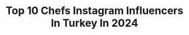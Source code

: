 ---
title: Top 10 Chefs Instagram Influencers In Turkey In 2024
description: >-
  Find top chefs Instagram influencers in Turkey in 2024. Most popular hashtags: #reklam #lezzet #repost #food.
platform: Instagram
hits: 142
text_top: Analyze the most popular Instagram influencers on inBeat.
text_bottom: inBeat holds 142 Instagram influencers like this in Turkey for you to collaborate.
profiles:
  - username: "gursmehmet"
    fullname: >-
      Mehmet Gürs
    bio: >-
      Official Account Chef&Food Entrepreneur
    location: "Turkey"
    followers: 121120
    engagement: 313
    commentsToLikes: 0.011088
    id: ck6ts2e0h2d7t0j71e3uv99j0
    verified: true
    hashtags: "#creativity, #uzaktaneg, #designinspiration, #film"
  - username: "hatibon"
    fullname: >-
      Hatibon
    bio: >-
      Chef/co-owner @ilmulinobodrum Food blogger • Sweet tooth 🥖🍔🧁🥧🍰🍫🍨🍞🍕🥪🍩 İŞBİRLİKLERİ İÇİN DM/e-mail
    location: "Turkey"
    followers: 38987
    engagement: 271
    commentsToLikes: 0.044350
    id: ck8tavbnft7tk0j788agqqthr
    verified: false
    hashtags: "#limonlutart, #tarteauxfraises, #po, #zerde"
  - username: "margauxthecook"
    fullname: >-
      Doğa Huriye Özkaya
    bio: >-
      Engineer•Chef•Advisor Hürriyet Yazar https://www.hurriyet.com.tr/yazarlar/doga-huriye-ozkaya/ Menu & Social Media Advisor www.margauxthecook.com
    location: "Turkey"
    followers: 411931
    engagement: 254
    commentsToLikes: 0.053123
    id: ck5q4iy39p66m0i111xziwpn4
    verified: false
    hashtags: "#kolayb, #pratiktarifler, #reklam, #pratikyemekler"
  - username: "dilek_yetkiner"
    fullname: >-
      Dilek Yetkiner
    bio: >-
      📍Chef 📍Yemek Stilisti 📍Menü Danışmanı & Ege ve Mübadil Mutfağı 📍dyetkiner2016@gmail.com ❤️❤️❤️ U R L A
    location: "Turkey"
    followers: 55517
    engagement: 172
    commentsToLikes: 0.011493
    id: ckap2pm99zrtl0i781q3s6xgh
    verified: false
    hashtags: "#urlamutfa, #lezzet, #iliklikemiksuyu, #zeytinya"
  - username: "cigdemseferoglu"
    fullname: >-
      Cigdem Seferoglu
    bio: >-
      Chef & Owner HODAN @hodanistanbul
    location: "Turkey"
    followers: 110809
    engagement: 132
    commentsToLikes: 0.024795
    id: ck5q8oc0k761x0i11kbsp71x9
    verified: false
    hashtags: "#repost, #cesaretverenkad, #mardindensofralara, #istanbulrestaurantlar"
  - username: "danilozanna"
    fullname: >-
      Danilo Zanna
    bio: >-
      @filodoliotr Italian chef. 🇮🇹🍝🔪 Masterchef Turkiye İletisim@danilozanna.com
    location: "Turkey"
    followers: 2145471
    engagement: 123
    commentsToLikes: 0.016023
    id: ck0txk61jjhju0i1963qxpp1d
    verified: true
    hashtags: "#acunnmedya, #graphicdesign, #edits, #reklam"
  - username: "yemekle_bitmez"
    fullname: >-
      Mehmet Ay
    bio: >-
      @kaburgacimemet @pacacimemet @kftkofteci @cihan_et Kendi çapında usta🔪 Sosyete tabirle chef 🧑‍🍳 Gurme degil 👊 Okullu değil alaylı🔆
    location: "Turkey"
    followers: 191027
    engagement: 86
    commentsToLikes: 0.029009
    id: ck1393uxrjdt90i19zax0qkrs
    verified: false
    hashtags: "#izmir, #tavuk, #kaburga, #ci"
  - username: "ece.zaim"
    fullname: >-
      Ece Zaim
    bio: >-
      Chef | Cookbook Author | Food Stylist | Founder @simplepleasuresofeveryday
    location: "Turkey"
    followers: 416578
    engagement: 76
    commentsToLikes: 0.014041
    id: ck0w3nn40ubvc0i19ghhyaf48
    verified: false
    hashtags: "#reklam, #zaiming, #tarif, #ecezaimtarifi"
  - username: "aydanustkanat"
    fullname: >-
      Aydan Ustkanat
    bio: >-
      Gourmand 2021 Yılın Yazarı Chef/Photographer #şekersiz #mevsimindeyemek #aydanınkahvaltısı
    location: "Turkey"
    followers: 237458
    engagement: 56
    commentsToLikes: 0.011717
    id: ck13483jdv6ib0i19a81vfru7
    verified: true
    hashtags: "#ankayemekbirle, #aydan, #sosyalsorumluluk, #unutmayaca"
  - username: "ozlemmekik"
    fullname: >-
      Özlem Mekik / İçerik üreticisi / Şef / İşletmeci
    bio: >-
      İşletmeci, Şef & İçerik Üreticisi #business #chef #contentcreator
    location: "Turkey"
    followers: 685094
    engagement: 48
    commentsToLikes: 1.601383
    id: ck5q4j7s5p70x0i11iguff63t
    verified: true
    hashtags: "#ozlemmekik, #meze, #repost, #kad"
---